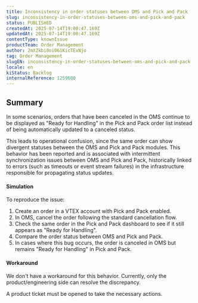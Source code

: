 ```yaml
---
title: Inconsistency in order statuses between OMS and Pick and Pack
slug: inconsistency-in-order-statuses-between-oms-and-pick-and-pack
status: PUBLISHED
createdAt: 2025-07-14T19:00:47.169Z
updatedAt: 2025-07-14T19:00:47.169Z
contentType: knownIssue
productTeam: Order Management
author: 2mXZkbi0oi061KicTExNjo
tag: Order Management
slugEN: inconsistency-in-order-statuses-between-oms-and-pick-and-pack
locale: en
kiStatus: Backlog
internalReference: 1259680
---
```


## Summary



In some scenarios, orders that have been canceled in the OMS continue to be displayed as "Ready for Handling" in the Pick and Pack order list instead of being automatically updated to a canceled status.

This leads to operational confusion, since the same order can show divergent statuses between the OMS and Pick and Pack modules. This behavior has been reported and is associated with intermittent synchronization issues between OMS and Pick and Pack, historically linked to errors (such as timeouts or event stream failures) in the infrastructure responsible for propagating status updates.


#### Simulation



To reproduce the issue:


1. Create an order in a VTEX account with Pick and Pack enabled.
2. In OMS, cancel the order following the standard cancellation flow.
3. Check the same order in the Pick and Pack dashboard to see if it still appears as "Ready for Handling".
4. Compare the order status between OMS and Pick and Pack.
5. In cases where this bug occurs, the order is canceled in OMS but remains "Ready for Handling" in Pick and Pack.


#### Workaround



We don't have a workaround for this behavior. Currently, only the product/engineering side can resolve the discrepancy.

A product ticket must be opened to take the necessary actions.



